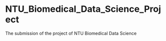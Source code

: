 # NTU_Biomedical_Data_Science_Project
The submission of the project of NTU Biomedical Data Science

